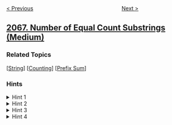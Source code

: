 <!--|This file generated by command(leetcode description); DO NOT EDIT.    |-->
<!--+----------------------------------------------------------------------+-->
<!--|@author    awesee <openset.wang@gmail.com>                           |-->
<!--|@link      https://github.com/awesee                                 |-->
<!--|@home      https://github.com/awesee/leetcode                        |-->
<!--+----------------------------------------------------------------------+-->

[< Previous](../account-balance "Account Balance")
　　　　　　　　　　　　　　　　
[Next >](../check-whether-two-strings-are-almost-equivalent "Check Whether Two Strings are Almost Equivalent")

## [2067. Number of Equal Count Substrings (Medium)](https://leetcode.com/problems/number-of-equal-count-substrings "")



### Related Topics
  [[String](../../tag/string/README.md)]
  [[Counting](../../tag/counting/README.md)]
  [[Prefix Sum](../../tag/prefix-sum/README.md)]

### Hints
<details>
<summary>Hint 1</summary>
The brute force solution is to check every substring, which would TLE. How can we improve this solution?
</details>

<details>
<summary>Hint 2</summary>
In an equal count substring, the first character appears count times, the second character appears count times, and so on.
</details>

<details>
<summary>Hint 3</summary>
The length of an equal count substring is the number of unique characters multiplied by count.
</details>

<details>
<summary>Hint 4</summary>
The length of all equal count substrings are multiples of count.
</details>
